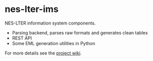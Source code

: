# nes-lter-ims

NES-LTER information system components.

* Parsing backend, parses raw formats and generates clean tables
* REST API
* Some EML generation utilities in Python

For more details see the [project wiki](https://github.com/WHOIGit/nes-lter-ims/wiki).
